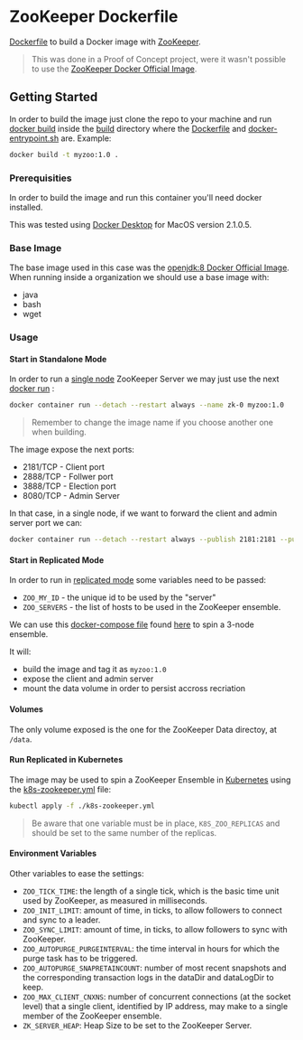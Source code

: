 # ZooKeeper Dockerfile

[Dockerfile](https://docs.docker.com/engine/reference/builder/) to build a Docker image with [ZooKeeper](https://zookeeper.apache.org).

> This was done in a Proof of Concept project, were it wasn't possible to use the [ZooKeeper Docker Official Image](https://hub.docker.com/_/zookeeper).

## Getting Started

In order to build the image just clone the repo to your machine and run [docker build](https://docs.docker.com/engine/reference/commandline/build/) inside the [build](./build/) directory where the [Dockerfile](./build/Dockerfile) and [docker-entrypoint.sh](./build/docker-entrypoint.sh) are. Example:

```bash
docker build -t myzoo:1.0 .
```

### Prerequisities

In order to build the image and run this container you'll need docker installed.

This was tested using [Docker Desktop](https://www.docker.com/products/docker-desktop) for MacOS version 2.1.0.5.

### Base Image

The base image used in this case was the [openjdk:8 Docker Official Image](https://hub.docker.com/_/openjdk). When running inside a organization we should use a base image with:

- java
- bash
- wget

### Usage

#### Start in Standalone Mode

In order to run a [single node](https://zookeeper.apache.org/doc/r3.5.6/zookeeperStarted.html#sc_InstallingSingleMode) ZooKeeper Server we may just use the next [docker run](https://docs.docker.com/engine/reference/commandline/container_run/) :

```bash
docker container run --detach --restart always --name zk-0 myzoo:1.0
```

> Remember to change the image name if you choose another one when building.

The image expose the next ports:

- 2181/TCP - Client port
- 2888/TCP - Follwer port
- 3888/TCP - Election port
- 8080/TCP - Admin Server

In that case, in a single node, if we want to forward the client and admin server port we can:

```bash
docker container run --detach --restart always --publish 2181:2181 --publish 8081:8080 --name zk-0 myzoo:1.0
```

#### Start in Replicated Mode

In order to run in [replicated mode](https://zookeeper.apache.org/doc/r3.5.6/zookeeperStarted.html#sc_RunningReplicatedZooKeeper) some variables need to be passed:

- `ZOO_MY_ID` - the unique id to be used by the "server"
- `ZOO_SERVERS` - the list of hosts to be used in the ZooKeeper ensemble.

We can use this [docker-compose file](https://docs.docker.com/compose/compose-file/) found [here](./docker-compose.yml) to spin a 3-node ensemble.

It will:

- build the image and tag it as `myzoo:1.0`
- expose the client and admin server
- mount the data volume in order to persist accross recriation

#### Volumes

The only volume exposed is the one for the ZooKeeper Data directoy, at `/data`.

#### Run Replicated in Kubernetes

The image may be used to spin a ZooKeeper Ensemble in [Kubernetes](https://kubernetes.io) using the [k8s-zookeeper.yml](./k8s-zookeeper.yml) file:

```bash
kubectl apply -f ./k8s-zookeeper.yml
```

> Be aware that one variable must be in place, `K8S_ZOO_REPLICAS` and should be set to the same number of the replicas.

#### Environment Variables

Other variables to ease the settings:

- `ZOO_TICK_TIME`: the length of a single tick, which is the basic time unit used by ZooKeeper, as measured in milliseconds.
- `ZOO_INIT_LIMIT`: amount of time, in ticks, to allow followers to connect and sync to a leader.
- `ZOO_SYNC_LIMIT`: amount of time, in ticks, to allow followers to sync with ZooKeeper.
- `ZOO_AUTOPURGE_PURGEINTERVAL`: the time interval in hours for which the purge task has to be triggered.
- `ZOO_AUTOPURGE_SNAPRETAINCOUNT`: number of most recent snapshots and the corresponding transaction logs in the dataDir and dataLogDir to keep.
- `ZOO_MAX_CLIENT_CNXNS`: number of concurrent connections (at the socket level) that a single client, identified by IP address, may make to a single member of the ZooKeeper ensemble.
- `ZK_SERVER_HEAP`: Heap Size to be set to the ZooKeeper Server.
